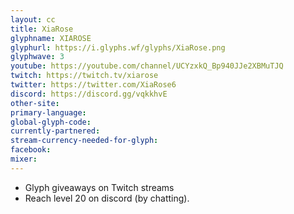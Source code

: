 ```yaml
---
layout: cc
title: XiaRose
glyphname: XIAROSE
glyphurl: https://i.glyphs.wf/glyphs/XiaRose.png
glyphwave: 3
youtube: https://youtube.com/channel/UCYzxkQ_Bp940JJe2XBMuTJQ
twitch: https://twitch.tv/xiarose
twitter: https://twitter.com/XiaRose6
discord: https://discord.gg/vqkkhvE
other-site: 
primary-language: 
global-glyph-code: 
currently-partnered: 
stream-currency-needed-for-glyph: 
facebook: 
mixer: 
---
```

* Glyph giveaways on Twitch streams
* Reach level 20 on discord (by chatting).
